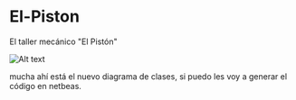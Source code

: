# El-Piston
El taller mecánico "El Pistón"

![Alt text](http://maplicaciones.azurewebsites.net/wp-content/uploads/2015/10/Class-Diagram2.png "Diagrama de clases")

mucha ahí está el nuevo diagrama de clases, si puedo les voy a generar el código en netbeas. 
